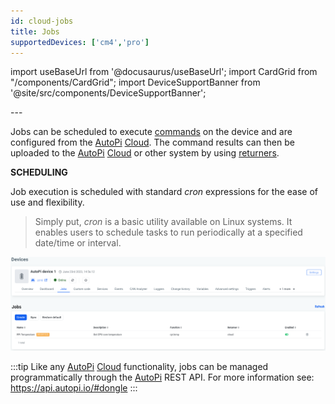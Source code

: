 ```yaml
---
id: cloud-jobs
title: Jobs
supportedDevices: ['cm4','pro']
---
```


import useBaseUrl from '@docusaurus/useBaseUrl';
import CardGrid from "/components/CardGrid";
import DeviceSupportBanner from '@site/src/components/DeviceSupportBanner';

<DeviceSupportBanner supported={frontMatter.supportedDevices} />
---

Jobs can be scheduled to execute [commands](/core/commands/index.md) on the device and are
configured from the [AutoPi](https://www.autopi.io) [Cloud](https://www.autopi.io/software-platform/cloud-management). The command results can then be uploaded to the [AutoPi](https://www.autopi.io) [Cloud](https://www.autopi.io/software-platform/cloud-management) or
other system by using [returners](/core/returners/index.md).

**SCHEDULING**

Job execution is scheduled with standard _cron_ expressions for the ease of use and flexibility.

> Simply put, _cron_ is a basic utility available on Linux systems. It enables users to schedule tasks to run periodically at a specified date/time or interval.

![AutoPi Cloud Jobs](/img/cloud/device_management/jobs/jobs.jpg)

:::tip
Like any [AutoPi](https://www.autopi.io) [Cloud](https://www.autopi.io/software-platform/cloud-management) functionality, jobs can be managed programmatically through the [AutoPi](https://www.autopi.io) REST
API. For more information see: https://api.autopi.io/#dongle
:::

